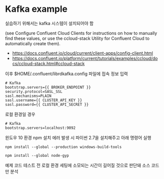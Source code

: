 # Kafka example

실습하기 위해서는 kafka 시스템이 설치되어야 함

(see Configure Confluent Cloud Clients for instructions on how to manually find these values, or use the ccloud-stack Utility for Confluent Cloud to automatically create them).

* https://docs.confluent.io/cloud/current/client-apps/config-client.html
* https://docs.confluent.io/platform/current/tutorials/examples/ccloud/docs/ccloud-stack.html#ccloud-stack

이후 $HOME/.confluent/librdkafka.config 파일에 접속 정보 입력
```
# Kafka
bootstrap.servers={{ BROKER_ENDPOINT }}
security.protocol=SASL_SSL
sasl.mechanisms=PLAIN
sasl.username={{ CLUSTER_API_KEY }}
sasl.password={{ CLUSTER_API_SECRET }}
```
로컬 환경일 경우
```
# Kafka
bootstrap.servers=localhost:9092
```

윈도우 10 환경 npm 설치 에러 발생 시 파이썬 2.7을 설치해주고 아래 명령어 실행
```
npm install --global --production windows-build-tools

npm install --global node-gyp 
```

예제 코드 테스트 전 로컬 환경 세팅에 소모되는 시간이 길어질 것으로 판단돼 소스 코드만 분석